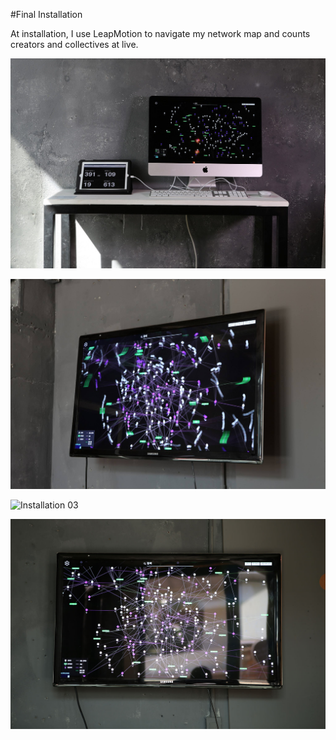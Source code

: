 #Final Installation

At installation, I use LeapMotion to navigate my network map and counts creators and collectives at live.

![Installation 01](../project_images/05_installation/installation_01.jpg?raw=true "Installation 01")

![Installation 02](../project_images/05_installation/installation_02.jpg?raw=true "Installation 02")

![Installation 03](../project_images/05_installation/installation_03.jpg?raw=true "Installation 03")

![Installation 04](../project_images/05_installation/IMG_0535.jpg?raw=true "Installation 04")


